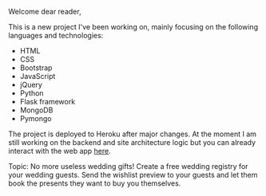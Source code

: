 Welcome dear reader,

This is a new project I've been working on, mainly focusing on the following languages and technologies:
- HTML
- CSS
- Bootstrap
- JavaScript
- jQuery
- Python
- Flask framework
- MongoDB
- Pymongo

The project is deployed to Heroku after major changes.
At the moment I am still working on the backend and site architecture logic but you can already interact with the web app [here](https://book-my-wedding-wish.herokuapp.com/).

Topic: No more useless wedding gifts! Create a free wedding registry for your wedding guests.
Send the wishlist preview to your guests and let them book the presents they want to buy you themselves.
